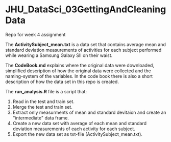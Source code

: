 # JHU_DataSci_03GettingAndCleaningData
Repo for week 4 assignment

The **ActivitySubject_mean.txt** is a data set that contains average mean and standard deviation measurements of activities for each subject performed while wearing a Samsung Galaxy SII on their waist. 

The **CodeBook.md** explains where the original data were downloaded, simplified description of how the original data were collected and the naming-system of the variables. In the code book there is also a short description of how the data set in this repo is created.

The **run_analysis.R** file is a script that:
1. Read in the test and train set.
2. Merge the test and train set.
3. Extract only measurments of mean and standard devitaion and create an "intermediate" data frame.
4. Create a new data set with average of each mean and standard deviation measurements of each activity for each subject.
5. Export the new data set as txt-file (ActivitySubject_mean.txt).
